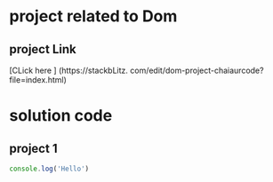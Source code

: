 # project related to Dom

## project Link
[CLick here ] (https://stackbLitz.
com/edit/dom-project-chaiaurcode?
file=index.html)

# solution code

## project 1

```` javascript
console.log('Hello')

````